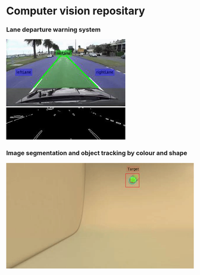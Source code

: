 # Computer vision repositary


### Lane departure warning system
![](https://github.com/Zahorack/computer-vision/blob/master/line-following/animations/gifs/lane_departure_warning.gif)
![](https://github.com/Zahorack/computer-vision/blob/master/line-following/animations/gifs/lane_following_edges_frame_sequence_filter.gif)



### Image segmentation and object tracking by colour and shape
![](https://github.com/Zahorack/computer-vision/blob/master/image-processing/segmentation/animations/tennis_ball_tracked_by_color_and_shape.gif)

